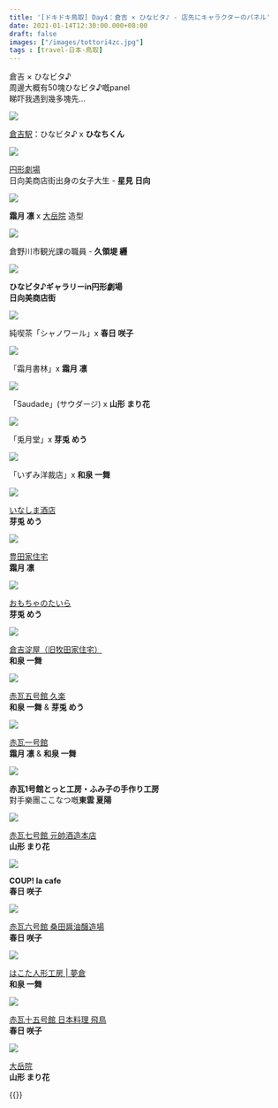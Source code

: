 ```yaml
---
title: '[ドキドキ鳥取] Day4：倉吉 × ひなビタ♪ - 店先にキャラクターのパネル'
date: 2021-01-14T12:30:00.000+08:00
draft: false
images: ["/images/tottori4zc.jpg"]
tags : [travel-日本-鳥取]
---
```


倉吉 × ひなビタ♪  
周邊大概有50塊ひなビタ♪嘅panel  
睇吓我遇到幾多塊先...

![](/images/tottori3zc7.jpg)

[倉吉駅](https://hidie.net/tottori3zc/)：ひなビタ♪ x **ひなちくん**  

![](/images/tottori4h1.jpg)

[円形劇場](https://hidie.net/tottori4h/)  
日向美商店街出身の女子大生 - **星見 日向**

![](/images/tottori4h44.jpg)

**霜月 凛** x [大岳院](https://hidie.net/tottori4zb/) 造型  

![](/images/tottori4h63.jpg)

倉野川市観光課の職員 - **久領堤 纒**  

![](/images/tottori4h67.jpg)

**ひなビタ♪ギャラリーin円形劇場**  
**日向美商店街** 

![](/images/tottori4h65.jpg)

純喫茶「シャノワール」x **春日 咲子** 

![](/images/tottori4h68.jpg)

「霜月書林」x **霜月 凛**

![](/images/tottori4h69.jpg)

「Saudade」(サウダージ) x **山形 まり花**

![](/images/tottori4h70.jpg)

「兎月堂」x **芽兎 めう**

![](/images/tottori4h71.jpg)

「いずみ洋裁店」x **和泉 一舞**

![](/images/tottori4i1.jpg)

[いなしま酒店](https://hidie.net/tottori4i/)  
**芽兎 めう**

![](/images/tottori4j4.jpg)

[豊田家住宅](https://hidie.net/tottori4j/)  
**霜月 凛**

![](/images/tottori4j5.jpg)

[おもちゃのたいら](https://hidie.net/tottori4j/)  
**芽兎 めう**

![](/images/tottori4k38.jpg)

[倉吉淀屋（旧牧田家住宅）](https://hidie.net/tottori4k/)  
**和泉 一舞**

![](/images/tottori4o2.jpg)

[赤瓦五号館 久楽](https://hidie.net/tottori4o/)  
**和泉 一舞** & **芽兎 めう**

![](/images/tottori4p2.jpg)

[赤瓦一号館](https://hidie.net/tottori4p/)  
**霜月 凛** & **和泉 一舞**

![](/images/tottori4p10.jpg)

**赤瓦1号館とっと工房・ふみ子の手作り工房**  
對手樂團ここなつ嘅**東雲 夏陽**  

![](/images/tottori4r3.jpg)

[赤瓦七号館 元帥酒造本店](https://hidie.net/tottori4r/)  
**山形 まり花**

![](/images/tottori4zc1.jpg)

**COUP! la cafe**  
**春日 咲子**

![](/images/tottori4w2.jpg)

[赤瓦六号館 桑田醤油醸造場](https://hidie.net/tottori4w/)  
**春日 咲子**  

![](/images/tottori4x5.jpg)

[はこた人形工房 | 夢倉](https://hidie.net/tottori4x/)  
**和泉 一舞**  

![](/images/tottori4x7.jpg)

[赤瓦十五号館 日本料理 飛鳥](https://hidie.net/tottori4x/)  
**春日 咲子**  

![](/images/tottori4zb5.jpg)

[大岳院](https://hidie.net/tottori4zb/)  
**山形 まり花**  
  


{{<tottori>}}  
